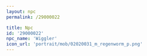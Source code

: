 ```yaml
---
layout: npc
permalink: /29000022

title: Npc
id: '29000022'
npc_name: 'Wiggler'
icon_url: 'portrait/mob/02020031_m_regenworm_p.png'
---
```

